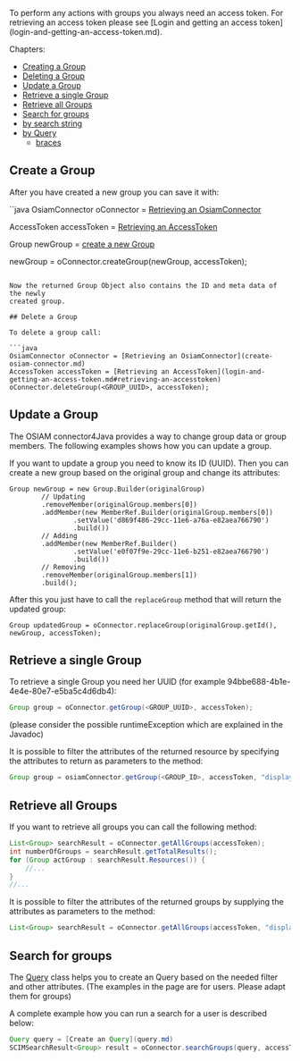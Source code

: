 To perform any actions with groups you always need an access token. For
retrieving an access token please see [Login and getting an access token]
(login-and-getting-an-access-token.md).

Chapters:
- [Creating a Group](#create-a-group)
- [Deleting a Group](#delete-a-group)
- [Update a Group](#update-a-group)
- [Retrieve a single Group](#retrieve-a-single-group)
- [Retrieve all Groups](#retrieve-all-groups)
- [Search for groups](#search-for-groups)
 - [by search string](#search-for-groups-by-search-string)
 - [by Query](#search-for-groups-by-query)
      - [braces](#braces)

## Create a Group

After you have created a new group you can save it with:

``java
OsiamConnector oConnector = [Retrieving an OsiamConnector](create-osiam-connector.md)

AccessToken accessToken = [Retrieving an AccessToken](login-and-getting-an-access-token.md#retrieving-an-accesstoken)

Group newGroup = [create a new Group](#group)

newGroup = oConnector.createGroup(newGroup, accessToken);
```

Now the returned Group Object also contains the ID and meta data of the newly
created group.

## Delete a Group

To delete a group call:

```java
OsiamConnector oConnector = [Retrieving an OsiamConnector](create-osiam-connector.md)
AccessToken accessToken = [Retrieving an AccessToken](login-and-getting-an-access-token.md#retrieving-an-accesstoken)
oConnector.deleteGroup(<GROUP_UUID>, accessToken);
```

## Update a Group

The OSIAM connector4Java provides a way to change group data or group members.
The following examples shows how you can update a group.

If you want to update a group you need to know its ID (UUID).
Then you can create a new group based on the original group and change its attributes:

```
Group newGroup = new Group.Builder(originalGroup)
        // Updating
        .removeMember(originalGroup.members[0])
        .addMember(new MemberRef.Builder(originalGroup.members[0])
                .setValue('d869f486-29cc-11e6-a76a-e82aea766790')
                .build())
        // Adding
        .addMember(new MemberRef.Builder()
                .setValue('e0f07f9e-29cc-11e6-b251-e82aea766790')
                .build())
        // Removing
        .removeMember(originalGroup.members[1])
        .build();
```

After this you just have to call the `replaceGroup` method that will return the updated group:

```
Group updatedGroup = oConnector.replaceGroup(originalGroup.getId(), newGroup, accessToken);
```

## Retrieve a single Group
   
To retrieve a single Group you need her UUID (for example
94bbe688-4b1e-4e4e-80e7-e5ba5c4d6db4):

```java
Group group = oConnector.getGroup(<GROUP_UUID>, accessToken);
```
(please consider the possible runtimeException which are explained in the
Javadoc)

It is possible to filter the attributes of the returned resource by specifying the attributes to return as parameters 
to the method: 

 ```java
Group group = osiamConnector.getGroup(<GROUP_ID>, accessToken, "displayName", "meta.created");
 ```
## Retrieve all Groups

If you want to retrieve all groups you can call the following method:

```java
List<Group> searchResult = oConnector.getAllGroups(accessToken);
int numberOfGroups = searchResult.getTotalResults();
for (Group actGroup : searchResult.Resources()) {
	//...
}
//...
```

It is possible to filter the attributes of the returned groups by supplying the attributes as parameters to the method:

```java
List<Group> searchResult = oConnector.getAllGroups(accessToken, "displayName", "meta.created");
```

## Search for groups

The [Query](query.md) class helps you
to create an Query based on the needed filter and other attributes. (The
examples in the page are for users. Please adapt them for groups)

A complete example how you can run a search for a user is described below:

```java
Query query = [Create an Query](query.md)
SCIMSearchResult<Group> result = oConnector.searchGroups(query, accessToken);
```

